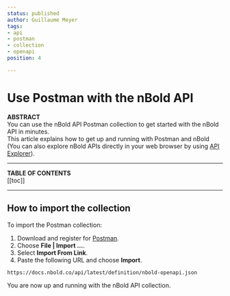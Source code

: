 ```yaml
---
status: published
author: Guillaume Meyer
tags:
- api
- postman
- collection
- openapi
position: 4

---
```

# Use Postman with the nBold API

**ABSTRACT**  
You can use the nBold API Postman collection to get started with the nBold API in minutes.  
This article explains how to get up and running with Postman and nBold (You can also explore nBold APIs directly in your web browser by using [API Explorer](/api/explorer.md)).

---

**TABLE OF CONTENTS**  
[[toc]]

---

## How to import the collection
To import the Postman collection:
1. Download and register for [Postman](https://www.getpostman.com/).
2. Choose **File | Import ...**.
3. Select **Import From Link**.
4. Paste the following URL and choose **Import**.

```
https://docs.nbold.co/api/latest/definition/nbold-openapi.json
```

You are now up and running with the nBold API collection.

